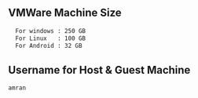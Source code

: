 ## VMWare Machine Size
```sh
  For windows : 250 GB
  For Linux   : 100 GB
  For Android : 32 GB
```
## Username for Host & Guest Machine
```sh
amran
```

